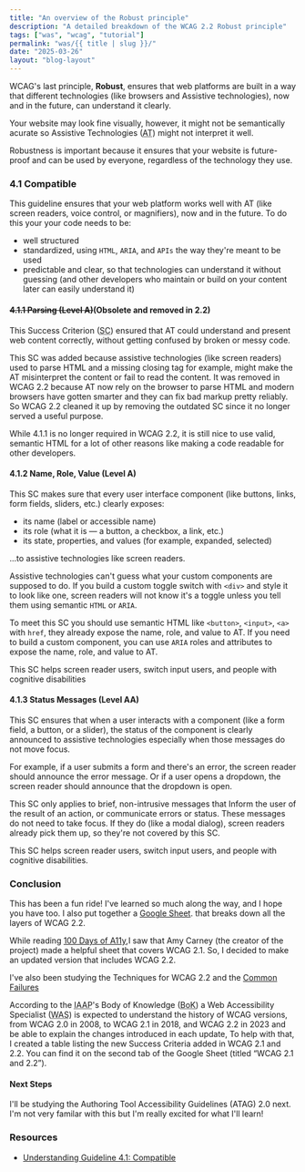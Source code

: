 ```yaml
---
title: "An overview of the Robust principle"
description: "A detailed breakdown of the WCAG 2.2 Robust principle"
tags: ["was", "wcag", "tutorial"]
permalink: "was/{{ title | slug }}/"
date: "2025-03-26"
layout: "blog-layout"
---
```


<div class="blog">
  <p>WCAG's last principle, <strong>Robust</strong>, ensures that web platforms are built in a way that different technologies (like browsers and Assistive technologies), now and in the future, can understand it clearly.
  </p>
  <p>Your website may look fine visually, however, it might not be semantically acurate so Assistive Technologies (<abbr
      title="Assistive Technologies">AT</abbr>) might not interpret it well.</p>
  <p>Robustness is important because it ensures that your website is future-proof and can be used by everyone,
    regardless
    of the technology they use.</p>
  <h3>4.1 Compatible</h3>
  <p>This guideline ensures that your web platform works well with AT (like screen readers, voice
    control, or magnifiers), now and in the future. To do this your your code needs to be: </p>

  <ul>
    <li>well structured</li>
    <li>standardized, using <code>HTML</code>, <code>ARIA</code>, and <code>APIs</code> the way they're meant to be used
    </li>
    <li>predictable and clear, so that technologies can understand it without guessing (and other developers who
      maintain or build on your content later can easily understand it)</li>
  </ul>

  <h4><s>4.1.1 Parsing (Level A)</s>(Obsolete and removed in 2.2)</h4>
  <p>This Success Criterion (<abbr title="Success Criterion">SC</abbr>) ensured that AT could understand and present web
    content correctly, without getting confused by broken or messy code.</p>
  <p>This SC was added because assistive technologies (like screen readers) used to parse HTML and a missing closing tag
    for example, might make the AT misinterpret the content or fail to read the content. It was removed in WCAG 2.2
    because AT now rely on the browser to parse HTML and modern browsers have gotten smarter and they can fix bad markup
    pretty reliably. So WCAG 2.2 cleaned it up by removing the outdated SC since it no longer served a useful purpose.
  </p>
  <p>While 4.1.1 is no longer required in WCAG 2.2, it is still nice to use valid, semantic HTML for a lot of other
    reasons like making a code readable for other developers.</p>

  <h4>4.1.2 Name, Role, Value (Level A)</h4>
  <p>This SC makes sure that every user interface component (like buttons, links, form fields, sliders, etc.) clearly
    exposes:</p>
  <ul>
    <li>its name (label or accessible name)</li>
    <li>its role (what it is — a button, a checkbox, a link, etc.)</li>
    <li>its state, properties, and values (for example, expanded, selected)</li>
  </ul>

  <p>...to assistive technologies like screen readers.</p>

  <p>Assistive technologies can't guess what your custom components are supposed to do. If you build a custom toggle
    switch with <code>&lt;div&gt;</code> and style it to look like one, screen readers will not know it's a toggle
    unless you tell them using semantic <code>HTML</code> or <code>ARIA</code>.
  </p>
  <p>To meet this SC you should use semantic HTML like <code>&lt;button&gt;</code>, <code>&lt;input&gt;</code>,
    <code>&lt;a&gt;</code> with <code>href</code>, they already expose the name, role, and value to AT. If you need to
    build a custom component, you can use <code>ARIA</code> roles and attributes to expose the name, role, and value to
    AT.
  </p>
  <p>This SC helps screen reader users, switch input users, and people with cognitive disabilities</p>

  <h4>4.1.3 Status Messages (Level AA)</h4>
  <p>This SC ensures that when a user interacts with a component (like a form field, a button, or a slider), the status
    of the component is clearly announced to assistive technologies especially when those messages do not move focus.
  </p>
  <p>For example, if a user submits a form and there's an error, the screen reader should announce the error message.
    Or if a user opens a dropdown, the screen reader should announce that the dropdown is open.</p>
  <p class="note">This SC only applies to brief, non-intrusive messages that Inform the user of the result of an action,
    or communicate errors or status. These messages do not need to take focus. If they do (like a modal dialog), screen
    readers already pick them up, so they're not covered by this SC.</p>
  <p>This SC helps screen reader users, switch input users, and people with cognitive disabilities.</p>

  <h3>Conclusion</h3>
  <p>This has been a fun ride! I've learned so much along the way, and I hope you have too. I also put together a <a
      href="https://docs.google.com/spreadsheets/d/1gs3P-1F4ATPrsx87_16RoQVLZVaIRI5Np2rEhnIL9fM/edit?usp=sharing"
      target="_blank" rel="noopener noreferrer">Google Sheet</a>. that breaks down all the layers of WCAG 2.2.</p>

  <p>While reading <a href="https://100daysofa11y.com/was/" target="_blank" rel="noopener noreferrer">100 Days of
      A11y</a>,I saw that Amy Carney (the creator of the project) made a helpful sheet that covers WCAG 2.1. So, I
    decided
    to make an updated version that includes WCAG 2.2.</p>

  <p>I've also been studying the Techniques for WCAG 2.2 and the <a
      href="https://www.w3.org/WAI/WCAG22/Techniques/#failures" target="_blank" rel="noopener noreferrer">Common
      Failures</a></p>

  <p>According to the <abbr title="International Association of Administrative Professionals">IAAP</abbr>'s Body of
    Knowledge
    (<abbr title="Body of Knowledge">BoK</abbr>) a Web Accessibility Specialist (<abbr
      title="Web Accessibility Specialist">WAS</abbr>) is expected to understand the history of WCAG versions, from WCAG
    2.0 in 2008, to WCAG 2.1 in 2018, and WCAG 2.2 in 2023 and be able to explain the changes introduced in each
    update, To help with that, I created a table listing the new Success Criteria added in WCAG 2.1 and 2.2. You can
    find it on the second tab of the Google Sheet (titled “WCAG 2.1 and 2.2”).</p>

  <h4 class="large-text">Next Steps</h4>
  <p>I'll be studying the Authoring Tool Accessibility Guidelines (ATAG) 2.0 next. I'm not very familar with this but
    I'm really excited for what I'll learn!</p>

  <h3>Resources</h3>
  <ul>
    <li>
      <a href="https://www.w3.org/WAI/WCAG22/Understanding/compatible.html" target="_blank"
        rel="noopener noreferrer">Understanding Guideline 4.1: Compatible</a>
    </li>
  </ul>

</div>
